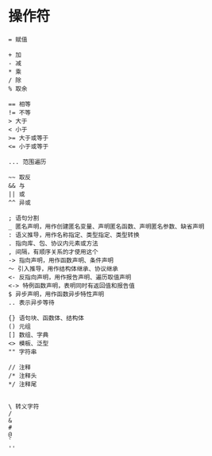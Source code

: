 # 操作符
    = 赋值

    + 加
    - 减
    * 乘
    / 除
    % 取余

    == 相等
    != 不等
    > 大于
    < 小于
    >= 大于或等于
    <= 小于或等于

    ... 范围遍历

    ~~ 取反
    && 与
    || 或
    ^^ 异或

    ; 语句分割
    _ 匿名声明，用作创建匿名变量、声明匿名函数、声明匿名参数、缺省声明
    : 语义推导，用作名称指定、类型指定、类型转换
    . 指向库、包、协议内元素或方法
    , 间隔，有顺序关系的才使用这个
    -> 指向声明，用作函数声明、条件声明
    ～ 引入推导，用作结构体继承、协议继承
    <- 反指向声明，用作报告声明、遍历取值声明
    <-> 特例函数声明，表明同时有返回值和报告值
    $ 异步声明，用作函数异步特性声明
    .. 表示异步等待

    {} 语句块、函数体、结构体
    () 元组
    [] 数组、字典
    <> 模板、泛型
    "" 字符串

    // 注释
    /* 注释头
    */ 注释尾


    \ 转义字符
    / 
    &
    #
    @
    `
    ''
